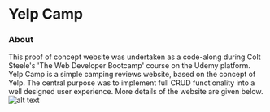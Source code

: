 # Yelp Camp
### About
This proof of concept website was undertaken as a code-along during Colt Steele's 'The Web Developer Bootcamp' course on the Udemy platform. 
Yelp Camp is a simple camping reviews website, based on the concept of Yelp. The central purpose was to implement full CRUD functionality into 
a well designed user experience. More details of the website are given below.
![alt text](image.jpg)
